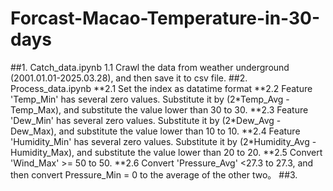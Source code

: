 # Forcast-Macao-Temperature-in-30-days
##1. Catch_data.ipynb
   1.1 Crawl the data from weather underground (2001.01.01-2025.03.28), and then save it to csv file.
##2. Process_data.ipynb
   **2.1 Set the index as datatime format
   **2.2 Feature 'Temp_Min' has several zero values. Substitute it by (2\*Temp_Avg - Temp_Max), and substitute the value lower than 30 to 30.
   **2.3 Feature 'Dew_Min' has several zero values. Substitute it by (2\*Dew_Avg - Dew_Max), and substitute the value lower than 10 to 10.
   **2.4 Feature 'Humidity_Min' has several zero values. Substitute it by (2\*Humidity_Avg - Humidity_Max), and substitute the value lower than 20 to 20.
   **2.5 Convert 'Wind_Max' >= 50 to 50.
   **2.6 Convert 'Pressure_Avg' <27.3 to 27.3, and then convert Pressure_Min = 0 to the average of the other two。
##3. 
